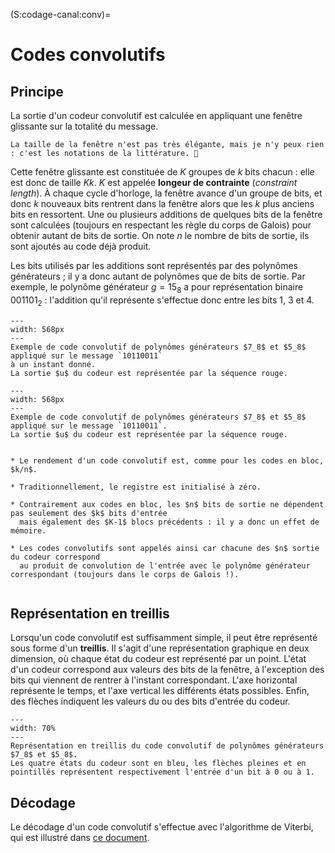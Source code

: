 (S:codage-canal:conv)=
# Codes convolutifs


## Principe

La sortie d'un codeur convolutif est calculée en appliquant une fenêtre glissante sur la totalité du message.

```{margin}
La taille de la fenêtre n'est pas très élégante, mais je n'y peux rien : c'est les notations de la littérature. 💩
```

Cette fenêtre glissante est constituée de $K$ groupes de $k$ bits chacun : elle est donc de taille $Kk$.
$K$ est appelée **longeur de contrainte** (_constraint length_).
À chaque cycle d'horloge, la fenêtre avance d'un groupe de bits,
et donc $k$ nouveaux bits rentrent dans la fenêtre alors que les $k$ plus anciens bits en ressortent.
Une ou plusieurs additions de quelques bits de la fenêtre sont calculées (toujours en respectant les règle du corps de Galois)
pour obtenir autant de bits de sortie.
On note $n$ le nombre de bits de sortie, ils sont ajoutés au code déjà produit.

Les bits utilisés par les additions sont représentés par des polynômes générateurs ;
il y a donc autant de polynômes que de bits de sortie.
Par exemple, le polynôme générateur $g = 15_8$ a pour représentation binaire $001101_2$ :
l'addition qu'il représente s'effectue donc entre les bits 1, 3 et 4.

```{figure} ../figs/code-conv-5.png
---
width: 568px
---
Exemple de code convolutif de polynômes générateurs $7_8$ et $5_8$ appliqué sur le message `10110011`
à un instant donné.
La sortie $u$ du codeur est représentée par la séquence rouge.
```

```{figure} ../figs/code-conv.gif
---
width: 568px
---
Exemple de code convolutif de polynômes générateurs $7_8$ et $5_8$ appliqué sur le message `10110011`.
La sortie $u$ du codeur est représentée par la séquence rouge.
```

```{note}

* Le rendement d'un code convolutif est, comme pour les codes en bloc, $k/n$.

* Traditionnellement, le registre est initialisé à zéro.

* Contrairement aux codes en bloc, les $n$ bits de sortie ne dépendent pas seulement des $k$ bits d'entrée
  mais également des $K-1$ blocs précédents : il y a donc un effet de mémoire.
  
* Les codes convolutifs sont appelés ainsi car chacune des $n$ sortie du codeur correspond
  au produit de convolution de l'entrée avec le polynôme générateur correspondant (toujours dans le corps de Galois !).
  
```

## Représentation en treillis

Lorsqu'un code convolutif est suffisamment simple, il peut être représenté sous forme d'un **treillis**.
Il s'agit d'une représentation graphique en deux dimension, où chaque état du codeur est représenté par un point.
L'état d'un codeur correspond aux valeurs des bits de la fenêtre, à l'exception des bits qui viennent de rentrer à l'instant correspondant.
L'axe horizontal représente le temps, et l'axe vertical les différents états possibles.
Enfin, des flèches indiquent les valeurs du ou des bits d'entrée du codeur.

```{figure} ../figs/treillis.png
---
width: 70%
---
Représentation en treillis du code convolutif de polynômes générateurs $7_8$ et $5_8$.
Les quatre états du codeur sont en bleu, les flèches pleines et en pointillés représentent respectivement l'entrée d'un bit à 0 ou à 1.
```


## Décodage

Le décodage d'un code convolutif s'effectue avec l'algorithme de Viterbi, qui est illustré dans [ce document](https://vincmazet.github.io/comnum/_static/viterbi.pdf).